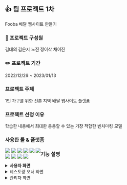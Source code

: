 ## :+1:  팀 프로젝트 1차 
Fooba 배달 웹사이트 만들기
### :runner: 프로젝트 구성원 
김대의 김은지 노진 정이삭 채이진
### :pencil2: 프로젝트 기간 
2022/12/26 ~ 2023/01/13
### 프로젝트 주제 
1인 가구를 위한 신촌 지역 배달 웹사이트 플랫폼
### 프로젝트 선정 이유 
학습한 내용에서 최대한 응용할 수 있는 가장 적합한 벤치마킹 모델
### 사용한 툴 & 플랫폼
<div style="float:left">
  <img src="https://img.shields.io/badge/Oracle-F80000?style=flat&logo=Oracle&logoColor=white"/> 
  <img src="https://img.shields.io/badge/JavaScript-F7DF1E?style=flat&logo=JavaScript&logoColor=white"/>
  <img src="https://img.shields.io/badge/HTML5-E34F26?style=flat&logo=HTML5&logoColor=white"/>
  <img src="https://img.shields.io/badge/CSS3-1572B6?style=flat&logo=CSS3&logoColor=white"/>
  <img src="https://img.shields.io/badge/MySQL-4479A1?style=flat&logo=MySQL&logoColor=white"/> 
  <img src="https://img.shields.io/badge/JQuery-0769AD?style=flat&logo=JQuery&logoColor=white"/><br>
  <img src="https://img.shields.io/badge/Eclipse IDE-2C2255?style=flat&logo=Eclipse IDE&logoColor=white"/>
  <img src="https://img.shields.io/badge/Visual Studio Code-007ACC?style=flat&logo=Visual Studio Code&logoColor=white"/>
  <img src="https://img.shields.io/badge/Apache Tomcat-F8DC75?style=flat&logo=Apache Tomcat&logoColor=white"/>
  <img src="https://img.shields.io/badge/GitHub-181717?style=flat&logo=GitHub&logoColor=white"/>
</div>

### 기능 설명
<details>
<summary style="font-weight:bold">사용자 화면</summary>
<div markdown="1">
  
+ **가게 검색**
    - 해쉬 / 메뉴 / 카테고리 별 검색 

+ **메뉴 확인 및  주문하기**
    - 옵션 추가 카트 담기
    - 가게 정보 확인 및 리뷰 확인
    - 배송지 변경 및 배달 옵션 선택

+ **마이페이지**
    - 주문 내역 상세 확인 및 리뷰 작성
    - 회원정보 수정 및 탈퇴 

+ **Q&A 확인**

</div>
</details>

<details>
<summary>레스토랑 오너 화면</summary>
<div markdown="1">
  
+ **주문 관리**
    - 주문 현황 확인

+ **리뷰 관리**
    - 리뷰 댓글 관리 
      (전체답변 / 미답변) 확인 

+ **메뉴 관리**
    - 메뉴 수정 및 삭제

+ **정보 관리 / 수정**


</div>
</details>

<details>
<summary>관리자 화면 </summary>
<div markdown="1">
  
+ **입점 가게 관리**
    - 가게 정보확인 
    - 가입 현황 / 입점 승인 및 거부

+ **주문내역 관리** 
    - 주문 내역 확인
    - 주문 상태 변경

+ **회원 관리**
    - 회원 정보 확인
    
+ **Q&A 관리**
    - Q&A 등록 및 삭제 

</div>
</details>
